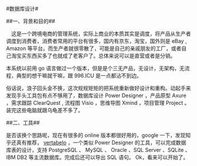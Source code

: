 #数据库设计#

##一、背景和目的##

&emsp;这是一个跨境电商的管理系统，实际上商业的本质其实是调度，将产品从生产者调度到消费者，消费者常用的平台有很多，国内有京东，淘宝，国外则是 eBay , Amazon 等平台。而生产者就很零散了，可能是自己的亲戚朋友的工厂，或者自己淘宝买东西买多了也就成了老客户了。总体来说可以是直营或者是分销。

本系统以前用 go 语言做过一个版本，但是是个三无产品，无设计，无架构，无流程，典型的想干嘛就干嘛，跟 996.ICU 是一点都沾不到边。

俗话说，浪子回头金不换，这次规规矩矩的把系统重新做好设计和重构。动起手来发现手头工具包有点不够用了，数据库设计 Power Designer ，产品原型 Axure ，需求跟踪 ClearQuest , 流程图 Visio ，思维导图 Xmind ，项目管理 Project 。装完这些电脑就跟乌龟差不多了。

##二、工具##

是否该换个思路呢，现在有很多的 online 版本都很好用的，google 一下，发现知乎还真有推荐， [vertabelo](https://www.vertabelo.com/) ，一个类似 Power Designer 的工具，可以完成数据库表的设计，支持 PostgreSQL 、 MySQL 、 Oracle 、SQL Server 、SQLite 、IBM DB2 等主流数据库。完成后还可以导出 SQL 语句。 Ok，看来可以开始了。